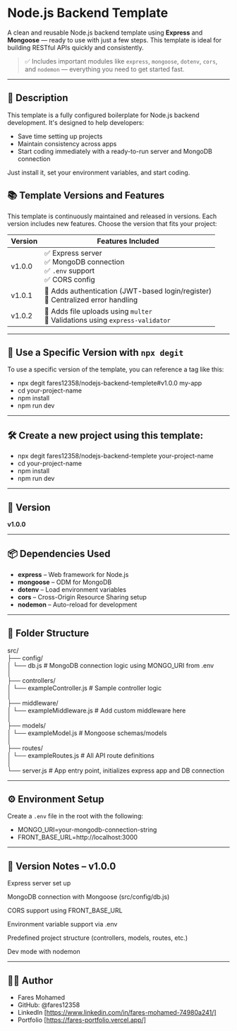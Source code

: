 # Node.js Backend Template

A clean and reusable Node.js backend template using **Express** and **Mongoose** — ready to use with just a few steps. This template is ideal for building RESTful APIs quickly and consistently.

> ✅ Includes important modules like `express`, `mongoose`, `dotenv`, `cors`, and `nodemon` — everything you need to get started fast.

---

## 📝 Description

This template is a fully configured boilerplate for Node.js backend development. It's designed to help developers:

- Save time setting up projects
- Maintain consistency across apps
- Start coding immediately with a ready-to-run server and MongoDB connection

Just install it, set your environment variables, and start coding.

## 📚 Template Versions and Features

This template is continuously maintained and released in versions. Each version includes new features. Choose the version that fits your project:

| Version  | Features Included                                                                   |
|----------|-------------------------------------------------------------------------------------|
| v1.0.0   | ✅ Express server<br>✅ MongoDB connection<br>✅ `.env` support<br>✅ CORS config |
| v1.0.1   | 🔼 Adds authentication (JWT-based login/register)<br>🔼 Centralized error handling |
| v1.0.2   | 🔼 Adds file uploads using `multer`<br>🔼 Validations using `express-validator`    |

---

## 🚀 Use a Specific Version with `npx degit`

To use a specific version of the template, you can reference a tag like this:

- npx degit fares12358/nodejs-backend-templete#v1.0.0 my-app
- cd your-project-name
- npm install
- npm run dev

---

## 🛠️ Create a new project using this template:

- npx degit fares12358/nodejs-backend-templete your-project-name
- cd your-project-name
- npm install
- npm run dev

---

## 🚀 Version

**v1.0.0**

---

## 📦 Dependencies Used

- **express** – Web framework for Node.js
- **mongoose** – ODM for MongoDB
- **dotenv** – Load environment variables
- **cors** – Cross-Origin Resource Sharing setup
- **nodemon** – Auto-reload for development

---

## 📁 Folder Structure

src/<br>
├── config/<br>
│ └── db.js # MongoDB connection logic using MONGO_URI from .env<br>
│<br>
├── controllers/<br>
│ └── exampleController.js # Sample controller logic<br>
│<br>
├── middleware/<br>
│ └── exampleMiddleware.js # Add custom middleware here<br>
│<br>
├── models/<br>
│ └── exampleModel.js # Mongoose schemas/models<br>
│<br>
├── routes/<br>
│ └── exampleRoutes.js # All API route definitions<br>
│<br>
└── server.js # App entry point, initializes express app and DB connection<br>

---

## ⚙️ Environment Setup

Create a `.env` file in the root with the following:

- MONGO_URI=your-mongodb-connection-string
- FRONT_BASE_URL=http://localhost:3000

---

## 🧪 Version Notes – v1.0.0

Express server set up

MongoDB connection with Mongoose (src/config/db.js)

CORS support using FRONT_BASE_URL

Environment variable support via .env

Predefined project structure (controllers, models, routes, etc.)

Dev mode with nodemon

---

## 👨‍💻 Author
- Fares Mohamed
- GitHub: @fares12358
- LinkedIn [https://www.linkedin.com/in/fares-mohamed-74980a241/]
- Portfolio [https://fares-portfolio.vercel.app/]